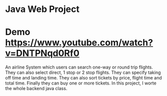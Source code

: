 # Java Web Project

# Demo https://www.youtube.com/watch?v=DNTPNqd0Rf0
An airline System which users can search one-way or round trip flights. They can also select direct, 1 stop or 2 stop flights. They can specify taking off time and landing time. They can also sort tickets by price, flight time and total time. Finally they can buy one or more tickets. In this project, I worte the whole backend java class.  

